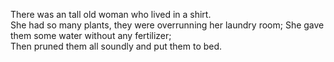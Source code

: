 There was an tall old woman who lived in a shirt.  
She had so many plants, they were overrunning her laundry room;
She gave them some water without any fertilizer;  
Then pruned them all soundly and put them to bed.  
